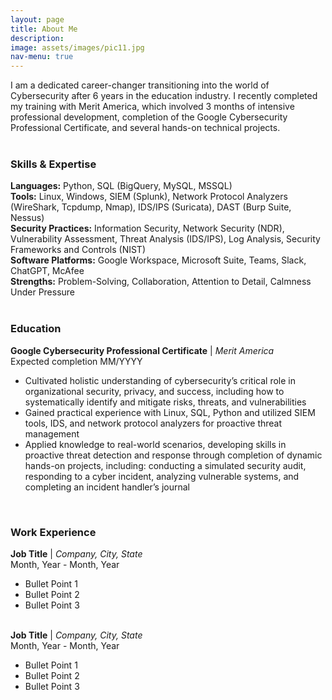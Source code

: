 ```yaml
---
layout: page
title: About Me
description: 
image: assets/images/pic11.jpg
nav-menu: true
---
```


I am a dedicated career-changer transitioning into the world of Cybersecurity after 6 years in the education industry. I recently completed my training with Merit America, which involved 3 months of intensive professional development, completion of the Google Cybersecurity Professional Certificate, and several hands-on technical projects.
<br><br>
<div>
  <h3>Skills & Expertise</h3>
    <strong>Languages:</strong> Python, SQL (BigQuery, MySQL, MSSQL) <br>
    <strong>Tools:</strong> Linux, Windows, SIEM (Splunk), Network Protocol Analyzers (WireShark, Tcpdump, Nmap), IDS/IPS (Suricata), DAST (Burp Suite, Nessus) <br>
    <strong>Security Practices:</strong> Information Security, Network Security (NDR), Vulnerability Assessment, Threat Analysis (IDS/IPS), Log Analysis, Security Frameworks and Controls (NIST) <br>
    <strong>Software Platforms:</strong> Google Workspace, Microsoft Suite, Teams, Slack, ChatGPT, McAfee <br>
    <strong>Strengths:</strong> Problem-Solving, Collaboration, Attention to Detail, Calmness Under Pressure
</div>
<br>
<div>
  <h3>Education</h3>
    <strong>Google Cybersecurity Professional Certificate</strong> | <em>Merit America</em> <br>
    Expected completion MM/YYYY
    <ul>
      <li>Cultivated holistic understanding of cybersecurity’s critical role in organizational security, privacy, and success, including how to systematically identify and mitigate risks, threats, and vulnerabilities</li>
      <li>Gained practical experience with Linux, SQL, Python and utilized SIEM tools, IDS, and network protocol analyzers for proactive threat management</li>
      <li>Applied knowledge to real-world scenarios, developing skills in proactive threat detection and response through completion of dynamic hands-on projects, including: conducting a simulated security audit, responding to a cyber incident, analyzing vulnerable systems, and completing an incident handler’s journal</li>
    </ul>
</div>
<br>
<div>
  <h3>Work Experience</h3>
    <strong>Job Title</strong> | <em>Company, City, State</em><br>
    Month, Year - Month, Year
    <ul>
      <li>Bullet Point 1</li>
      <li>Bullet Point 2</li>
      <li>Bullet Point 3</li>
    </ul><br>
    <strong>Job Title</strong> | <em>Company, City, State</em><br>
    Month, Year - Month, Year
    <ul>
      <li>Bullet Point 1</li>
      <li>Bullet Point 2</li>
      <li>Bullet Point 3</li>
    </ul><br>
</div>

